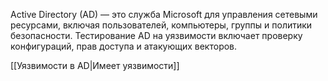 Active Directory (AD) — это служба Microsoft для управления сетевыми ресурсами, включая пользователей, компьютеры, группы и политики безопасности. Тестирование AD на уязвимости включает проверку конфигураций, прав доступа и атакующих векторов.

[[Уязвимости в AD|Имеет уязвимости]]